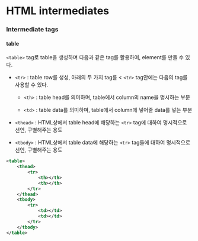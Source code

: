 # HTML intermediates
### Intermediate tags
#### table
`<table>` tag로 table을 생성하며 다음과 같은 tag를 활용하여, element를 만들 수 있다.

* `<tr>` : table row를 생성, 아래의 두 가지 tag를 < `<tr>` tag안에는 다음의 tag를 사용할 수 있다.

  + `<th>` : table head를 의미하며, table에서 column의 name을 명시하는 부분

  + `<td>` : table data를 의미하며, table에서 column에 넣어줄 data를 넣는 부분
* `<thead>` : HTML상에서 table head에 해당하는 `<tr>` tag에 대하여 명시적으로 선언, 구별해주는 용도
* `<tbody>` : HTML상에서 table data에 해당하는 `<tr>` tag들에 대하여 명시적으로 선언, 구별해주는 용도

```xml
<table>
    <thead>
        <tr>
            <th></th>
            <th></th>
        </tr>
    </thead>
    <tbody>
        <tr>
            <td></td>
            <td></td>
        </tr>
    </tbody>
</table>
```